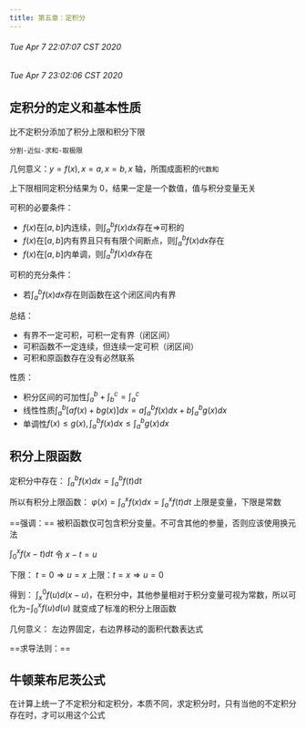 ```yaml
---
title: 第五章：定积分
---
```


###### Tue Apr 7 22:07:07 CST 2020
###### Tue Apr 7 23:02:06 CST 2020

## 定积分的定义和基本性质

比不定积分添加了积分上限和积分下限

`分割-近似-求和-取极限`

几何意义：$y=f(x),x=a,x=b,x$ 轴，所围成面积的`代数和`

上下限相同定积分结果为 0，结果一定是一个数值，值与积分变量无关

可积的必要条件：
- $f(x)$在$[a,b]$内连续，则$\displaystyle \int_a^{b}f(x)dx$存在$\Rightarrow$可积的
- $f(x)$在$[a,b]$内有界且只有有限个间断点，则$\displaystyle \int_a^{b}f(x)dx$存在
- $f(x)$在$[a,b]$内单调，则$\displaystyle \int_a^{b}f(x)dx$存在

可积的充分条件：
- 若$\displaystyle \int_a^{b}f(x)dx$存在则函数在这个闭区间内有界

总结：
- 有界不一定可积，可积一定有界（闭区间）
- 可积函数不一定连续，但连续一定可积（闭区间）
- 可积和原函数存在没有必然联系

性质：
- 积分区间的可加性$\int_a^b+\int _b^c=\int _a^c$
- 线性性质$\int _a^b[af(x)+bg(x)]dx=a\int _a^bf(x)dx+b\int _a^bg(x)dx$
- 单调性$f(x)\leq g(x), \int _a^bf(x)dx\leq \int _a^bg(x)dx$

## 积分上限函数

定积分中存在： $\displaystyle\int _a^bf(x)dx=\int_a^bf(t)dt$


所以有积分上限函数： $\displaystyle\varphi(x)=\int _a^xf(x)dx=\int _a^xf(t)dt$ 上限是变量，下限是常数


==强调：== 被积函数仅可包含积分变量。不可含其他的参量，否则应该使用换元法

$\int_0^xf(x-t)dt$ 令 $x-t=u$

下限： $t=0\Rightarrow u=x$
上限：$t=x\Rightarrow u=0$

得到： $\int_x^0f(u)d(x-u)$，在积分中，其他参量相对于积分变量可视为常数，所以可化为$-\int_0^xf(u)d(u)$ 就变成了标准的积分上限函数

几何意义： 左边界固定，右边界移动的面积代数表达式

==求导法则：==



## 牛顿莱布尼茨公式

在计算上统一了不定积分和定积分，本质不同，求定积分时，只有当他的不定积分存在时，才可以用这个公式
